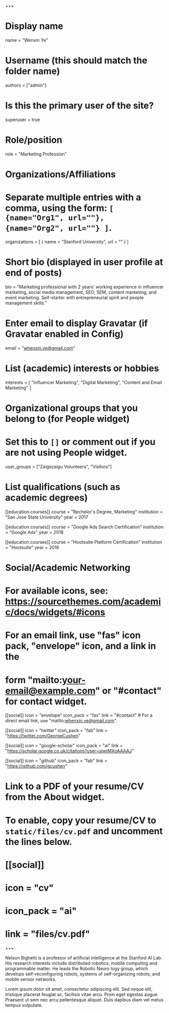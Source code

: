 +++
# Display name
name = "Wenxin Ye"

# Username (this should match the folder name)
authors = ["admin"]

# Is this the primary user of the site?
superuser = true

# Role/position
role = "Marketing Profession"

# Organizations/Affiliations
#   Separate multiple entries with a comma, using the form: `[ {name="Org1", url=""}, {name="Org2", url=""} ]`.
organizations = [ { name = "Stanford University", url = "" } ]

# Short bio (displayed in user profile at end of posts)
bio = "Marketing professional with 2 years’ working experience in influencer marketing, social media management, SEO, SEM, content marketing, and event marketing. Self-starter with entrepreneurial spirit and people management skills."

# Enter email to display Gravatar (if Gravatar enabled in Config)
email = "whenxin.ye@gmail.com"

# List (academic) interests or hobbies
interests = [
  "Influencer Marketing",
  "Digital Marketing",
  "Content and Email Marketing"
]

# Organizational groups that you belong to (for People widget)
#   Set this to `[]` or comment out if you are not using People widget.
user_groups = ["Zaigezaigu Volunteers", "Visitors"]

# List qualifications (such as academic degrees)
[[education.courses]]
  course = "Bechelor's Degree, Marketing"
  institution = "San Jose State University"
  year = 2017

[[education.courses]]
  course = "Google Ads Search Certification"
  institution = "Google Ads"
  year = 2018

[[education.courses]]
  course = "Hootsuite Platform Certification"
  institution = "Hootsuite"
  year = 2016

# Social/Academic Networking
# For available icons, see: https://sourcethemes.com/academic/docs/widgets/#icons
#   For an email link, use "fas" icon pack, "envelope" icon, and a link in the
#   form "mailto:your-email@example.com" or "#contact" for contact widget.

[[social]]
  icon = "envelope"
  icon_pack = "fas"
  link = "#contact"  # For a direct email link, use "mailto:whenxin.ye@gmail.com".

[[social]]
  icon = "twitter"
  icon_pack = "fab"
  link = "https://twitter.com/GeorgeCushen"

[[social]]
  icon = "google-scholar"
  icon_pack = "ai"
  link = "https://scholar.google.co.uk/citations?user=sIwtMXoAAAAJ"

[[social]]
  icon = "github"
  icon_pack = "fab"
  link = "https://github.com/gcushen"

# Link to a PDF of your resume/CV from the About widget.
# To enable, copy your resume/CV to `static/files/cv.pdf` and uncomment the lines below.
# [[social]]
#   icon = "cv"
#   icon_pack = "ai"
#   link = "files/cv.pdf"

+++

Nelson Bighetti is a professor of artificial intelligence at the Stanford AI Lab. His research interests include distributed robotics, mobile computing and programmable matter. He leads the Robotic Neuro
logy group, which develops self-reconfiguring robots, systems of self-organizing robots, and mobile sensor networks.

Lorem ipsum dolor sit amet, consectetur adipiscing elit. Sed neque elit, tristique placerat feugiat ac, facilisis vitae arcu. Proin eget egestas augue. Praesent ut sem nec arcu pellentesque aliquet. Duis dapibus diam vel metus tempus vulputate. 
